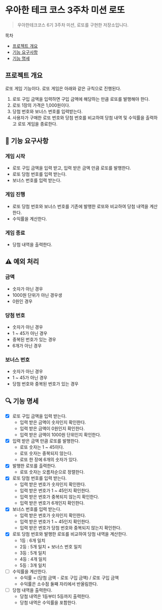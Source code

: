 # 우아한 테크 코스 3주차 미션 로또
> 우아한테크코스 6기 3주차 미션, 로또를 구현한 저장소입니다.

목차
- [프로젝트 개요](#프로젝트-개요)
- [기능 요구사항](#기능-요구사항)
- [기능 명세](#기능-명세)

## 프로젝트 개요
로또 게임 기능이다. 로또 게임은 아래와 같은 규칙으로 진행된다.
1. 로또 구입 금액을 입력하면 구입 금액에 해당하는 만큼 로또를 발행해야 한다. 
2. 로또 1장의 가격은 1,000원이다. 
3. 당첨 번호와 보너스 번호를 입력받는다. 
4. 사용자가 구매한 로또 번호와 당첨 번호를 비교하여 당첨 내역 및 수익률을 출력하고 로또 게임을 종료한다.

## 🚀 기능 요구사항

### 게임 시작
- 로또 구입 금액을 입력 받고, 입력 받은 금액 만큼 로또를 발행한다.
- 로또 당첨 번호를 입력 받는다.
- 보너스 번호를 입력 받는다.

### 게임 진행
- 로또 당첨 번호와 보너스 번호를 기존에 발행한 로또와 비교하여 당첨 내역을 계산한다.
- 수익률을 계산한다.

### 게임 종료
- 당첨 내역을 출력한다.

## ⚠️ 예외 처리
### 금액
- 숫자가 아닌 경우
- 1000원 단위가 아닌 경우생
- 0원인 경우

### 당첨 번호
- 숫자가 아닌 경우
- 1 ~ 45가 아닌 경우
- 중복된 번호가 있는 경우
- 6개가 아닌 경우

### 보너스 번호
- 숫자가 아닌 경우
- 1 ~ 45가 아닌 경우
- 당첨 번호와 중복된 번호가 있는 경우


## 🔍 기능 명세
- [x] 로또 구입 금액을 입력 받는다.
  - 입력 받은 금액이 숫자인지 확인한다.
  - 입력 받은 금액이 0원인지 확인한다.
  - 입력 받은 금액이 1000원 단위인지 확인한다.
- [x] 입력 받은 금액 만큼 로또를 발행한다.
  - 로또 숫자는 1 ~ 45이다.
  - 로또 숫자는 중복되지 않는다.
  - 로또 한 장에 6개의 숫자가 있다.
- [x] 발행한 로또를 출력한다.
  - 로또 숫자는 오름차순으로 정렬한다.
- [x] 로또 당첨 번호를 입력 받는다.
  - 입력 받은 번호가 숫자인지 확인한다.
  - 입력 받은 번호가 1 ~ 45인지 확인한다.
  - 입력 받은 번호가 중복되지 않는지 확인한다.
  - 입력 받은 번호가 6개인지 확인한다.
- [x] 보너스 번호를 입력 받는다.
  - 입력 받은 번호가 숫자인지 확인한다.
  - 입력 받은 번호가 1 ~ 45인지 확인한다.
  - 입력 받은 번호가 당첨 번호와 중복되지 않는지 확인한다.
- [x] 로또 당첨 번호와 발행한 로또를 비교하여 당첨 내역을 계산한다.
  - 1등 : 6개 일치
  - 2등 : 5개 일치 + 보너스 번호 일치
  - 3등 : 5개 일치
  - 4등 : 4개 일치
  - 5등 : 3개 일치
- [ ] 수익률을 계산한다.
  - 수익률 = (당첨 금액 - 로또 구입 금액) / 로또 구입 금액
  - 수익률은 소수점 둘째 자리에서 반올림한다.
- [ ] 당첨 내역을 출력한다.
  - 당첨 내역은 1등부터 5등까지 출력한다.
  - 당첨 내역은 수익률을 포함한다.